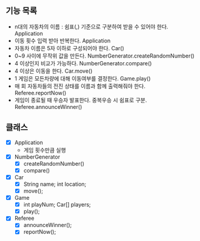 ## 기능 목록

  - n대의 자동차의 이름 : 쉼표(,) 기준으로 구분하여 받을 수 있어야 한다. Application
  - 이동 횟수 입력 받아 반복한다. Application
  - 자동차 이름은 5자 이하로 구성되어야 한다. Car()
  - 0~9 사이에 무작위 값을 만든다. NumberGenerator.createRandomNumber()
  - 4 이상인지 비교가 가능하다. NumberGenerator.compare()
  - 4 이상은 이동을 한다. Car.move()
  - 1 게임은 모든차량에 대해 이동여부를 결정한다. Game.play()
  - 매 회 자동차들의 전진 상태를 이름과 함께 출력해줘야 한다. Referee.reportNow()
  - 게임이 종료될 때 우승자 발표한다. 중복우승 시 쉼표로 구분. Referee.announceWinner() 

## 클래스
- [x] Application
  - 게임 횟수만큼 실행
- [x] NumberGenerator
  - [x] createRandomNumber()
  - [x] compare()
- [x] Car
  - [x] String name; int location;
  - [x] move();
- [x] Game
  - [x] int playNum; Car[] players;
  - [x] play();
- [x] Referee
  - [x] announceWinner();
  - [x] reportNow();
